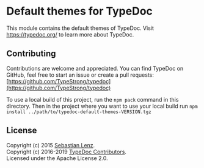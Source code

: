 # Default themes for TypeDoc

This module contains the default themes of TypeDoc.
Visit https://typedoc.org/ to learn more about TypeDoc.


## Contributing

Contributions are welcome and appreciated. You can find TypeDoc on GitHub, feel free to start
an issue or create a pull requests:<br>
[https://github.com/TypeStrong/typedoc](https://github.com/TypeStrong/typedoc)

To use a local build of this project, run the `npm pack` command in this directory. Then
in the project where you want to use your local build run `npm install ../path/to/typedoc-default-themes-VERSION.tgz`


## License

Copyright (c) 2015 [Sebastian Lenz](http://www.sebastian-lenz.de).<br>
Copyright (c) 2016-2019 [TypeDoc Contributors](https://github.com/TypeStrong/typedoc/graphs/contributors).<br>
Licensed under the Apache License 2.0.
